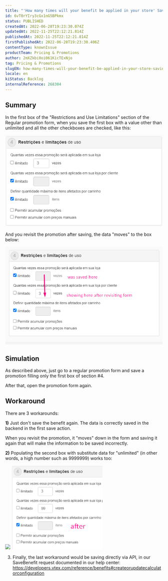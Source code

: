 ```yaml
---
title: "'How many times will your benefit be applied in your store' Saving Incorrectly on Promotion Form Interface"
id: 6vT0rYIry3cGx1nG5BPkmx
status: PUBLISHED
createdAt: 2022-06-28T19:23:30.074Z
updatedAt: 2022-11-25T22:12:21.814Z
publishedAt: 2022-11-25T22:12:21.814Z
firstPublishedAt: 2022-06-28T19:23:30.406Z
contentType: knownIssue
productTeam: Pricing & Promotions
author: 2mXZkbi0oi061KicTExNjo
tag: Pricing & Promotions
slugEN: how-many-times-will-your-benefit-be-applied-in-your-store-saving-incorrectly-on-promotion-form-interface
locale: en
kiStatus: Backlog
internalReference: 268304
---
```


## Summary



In the first box of the "Restrictions and Use Limitations" section of the Regular promotion form, when you save the first box with a value other than unlimited and all the other checkboxes are checked, like this:

 ![](https://raw.githubusercontent.com/vtexdocs/help-center-content/refs/heads/main/docs/en/known-issues/Pricing%20&%20Promotions/how-many-times-will-your-benefit-be-applied-in-your-store-saving-incorrectly-on-promotion-form-interface_1.png)

And you revisit the promotion after saving, the data "moves" to the box below:

 ![](https://raw.githubusercontent.com/vtexdocs/help-center-content/refs/heads/main/docs/en/known-issues/Pricing%20&%20Promotions/how-many-times-will-your-benefit-be-applied-in-your-store-saving-incorrectly-on-promotion-form-interface_2.png)



## Simulation


As described above, just go to a regular promotion form and save a promotion filling only the first box of section #4.

After that, open the promotion form again.



## Workaround


There are 3 workarounds:


**1)** Just don't save the benefit again. The data is correctly saved in the backend in the first save action.

When you revisit the promotion, it "moves" down in the form and saving it again that will make the information to be saved incorrectly.


**2)** Populating the second box with substitute data for "unlimited" (in other words, a high number such as 9999999) works too:

 ![](https://vtexhelp.zendesk.com/attachments/token/7J5orWNE31sV3vzBFhy6pwWXs/?name=inline-1533850111.png) ![](https://raw.githubusercontent.com/vtexdocs/help-center-content/refs/heads/main/docs/en/known-issues/Pricing%20&%20Promotions/how-many-times-will-your-benefit-be-applied-in-your-store-saving-incorrectly-on-promotion-form-interface_3.png)​

3) Finally, the last workaround would be saving directly via API, in our SaveBenefit request documented in our help center: https://developers.vtex.com/reference/benefits#createorupdatecalculatorconfiguration

